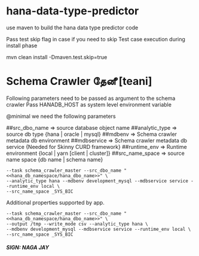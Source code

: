 # hana-data-type-predictor


use maven to build the hana data type predictor code

Pass test skip flag in case if you need to skip Test case execution during install phase

mvn clean install -Dmaven.test.skip=true

# Schema Crawler தேனீ [teani] 

Following parameters need to be passed as argument to the schema crawler 
Pass HANADB_HOST as system level environment variable

@minimal we need the following parameters

##src_dbo_name => source database object name
##analytic_type => source db type {hana | oracle | mysql}
##mdbenv => Schema crawler metadata db environment
##mdbservice => Schema crawler metadata db service {Needed for Skinny CURD framework}
##runtime_env => Runtime environment  {local | yarn [client | cluster]}
##src_name_space => source name space {db name | schema name}

```
--task schema_crawler_master --src_dbo_name "<<hana_db_namespace/hana_dbo_name>>" \
--analytic_type hana --mdbenv development_mysql --mdbservice service --runtime_env local \
--src_name_space _SYS_BIC
```

Additional properties supported by app.

```
--task schema_crawler_master --src_dbo_name "<<hana_db_namespace/hana_dbo_name>>" \
--output /tmp --write_mode csv --analytic_type hana \
--mdbenv development_mysql --mdbservice service --runtime_env local \
--src_name_space _SYS_BIC 
```


##### SIGN: NAGA JAY
